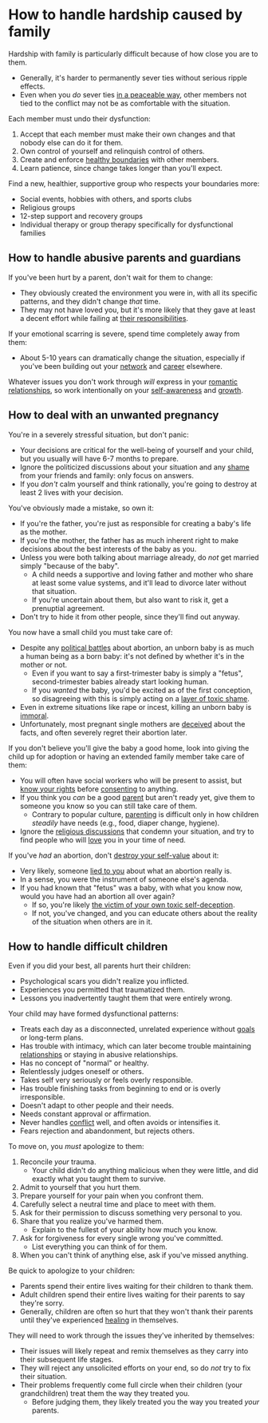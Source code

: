 
# How to handle hardship caused by family

Hardship with family is particularly difficult because of how close you are to them.

- Generally, it's harder to permanently sever ties without serious ripple effects.
- Even when you *do* sever ties [in a peaceable way](people-conflicts.md), other members not tied to the conflict may not be as comfortable with the situation.

Each member must undo their dysfunction:

1. Accept that each member must make their own changes and that nobody else can do it for them.
2. Own control of yourself and relinquish control of others.
3. Create and enforce [healthy boundaries](people-3_respect.md) with other members.
4. Learn patience, since change takes longer than you'll expect.

Find a new, healthier, supportive group who respects your boundaries more:

- Social events, hobbies with others, and sports clubs
- Religious groups
- 12-step support and recovery groups
- Individual therapy or group therapy specifically for dysfunctional families

## How to handle abusive parents and guardians

If you've been hurt by a parent, don't wait for them to change:

- They obviously created the environment you were in, with all its specific patterns, and they didn't change *that* time.
- They may not have loved you, but it's more likely that they gave at least a decent effort while failing at [their responsibilities](parenting-children.md).

If your emotional scarring is severe, spend time completely away from them:

- About 5-10 years can dramatically change the situation, especially if you've been building out your [network](people-friends.md) and [career](jobs-1_why.md) elsewhere.

Whatever issues you don't work through *will* express in your [romantic relationships](relationships-why.md), so work intentionally on your [self-awareness](awareness.md) and [growth](maturity.md).

## How to deal with an unwanted pregnancy

You're in a severely stressful situation, but don't panic:

- Your decisions are critical for the well-being of yourself and your child, but you usually will have 6-7 months to prepare.
- Ignore the politicized discussions about your situation and any [shame](mind-feelings-shame.md) from your friends and family: only focus on answers.
- If you *don't* calm yourself and think rationally, you're going to destroy at least 2 lives with your decision.

You've obviously made a mistake, so own it:

- If you're the father, you're just as responsible for creating a baby's life as the mother.
- If you're the mother, the father has as much inherent right to make decisions about the best interests of the baby as you.
- Unless you were both talking about marriage already, do *not* get married simply "because of the baby".
  - A child needs a supportive and loving father and mother who share at least some value systems, and it'll lead to divorce later without that situation.
  - If you're uncertain about them, but also want to risk it, get a prenuptial agreement.
- Don't try to hide it from other people, since they'll find out anyway.

You now have a small child you must take care of:

- Despite any [political battles](politics-conservativeliberal.md) about abortion, an unborn baby is as much a human being as a born baby: it's not defined by whether it's in the mother or not.
  - Even if you want to say a first-trimester baby is simply a "fetus", second-trimester babies already start looking human.
  - If you *wanted* the baby, you'd be excited as of the first conception, so disagreeing with this is simply acting on a [layer of toxic shame](hardship-worthlessness.md).
- Even in extreme situations like rape or incest, killing an unborn baby is [immoral](morality-evil.md).
- Unfortunately, most pregnant single mothers are [deceived](people-lying.md) about the facts, and often severely regret their abortion later.

If you don't believe you'll give the baby a good home, look into giving the child up for adoption or having an extended family member take care of them:

- You will often have social workers who will be present to assist, but [know your rights](people-boundaries-why.md) before [consenting](people-contracts.md) to anything.
- If you think you *can* be a good [parent](parenting-children.md) but aren't ready yet, give them to someone you know so you can still take care of them.
  - Contrary to popular culture, [parenting](parenting-babies.md) is difficult only in how children *steadily* have needs (e.g., food, diaper change, hygiene).
- Ignore the [religious discussions](religion.md) that condemn your situation, and try to find people who will [love](people-love.md) you in your time of need.

If you've *had* an abortion, don't [destroy your self-value](hardship-worthlessness.md) about it:

- Very likely, someone [lied to you](people-lying.md) about what an abortion really is.
- In a sense, you were the instrument of someone else's agenda.
- If you had known that "fetus" was a baby, with what you know now, would you have had an abortion all over again?
  - If so, you're likely [the victim of your own toxic self-deception](hardship-worthlessness.md).
  - If not, you've changed, and you can educate others about the reality of the situation when others are in it.

## How to handle difficult children

Even if you did your best, all parents hurt their children:

- Psychological scars you didn't realize you inflicted.
- Experiences you permitted that traumatized them.
- Lessons you inadvertently taught them that were entirely wrong.

Your child may have formed dysfunctional patterns:

- Treats each day as a disconnected, unrelated experience without [goals](success-3_goals.md) or long-term plans.
- Has trouble with intimacy, which can later become trouble maintaining [relationships](relationships-why.md) or staying in abusive relationships.
- Has no concept of "normal" or healthy.
- Relentlessly judges oneself or others.
- Takes self very seriously or feels overly responsible.
- Has trouble finishing tasks from beginning to end or is overly irresponsible.
- Doesn't adapt to other people and their needs.
- Needs constant approval or affirmation.
- Never handles [conflict](people-conflicts.md) well, and often avoids or intensifies it.
- Fears rejection and abandonment, but rejects others.

To move on, you *must* apologize to them:

1. Reconcile *your* trauma.
   - Your child didn't do anything malicious when they were little, and did exactly what you taught them to survive.
2. Admit to yourself that you hurt them.
3. Prepare yourself for your pain when you confront them.
4. Carefully select a neutral time and place to meet with them.
5. Ask for their permission to discuss something very personal to you.
6. Share that you realize you've harmed them.
   - Explain to the fullest of your ability how much you know.
7. Ask for forgiveness for every single wrong you've committed.
   - List everything you can think of for them.
8. When you can't think of anything else, ask if you've missed anything.

Be quick to apologize to your children:

- Parents spend their entire lives waiting for their children to thank them.
- Adult children spend their entire lives waiting for their parents to say they're sorry.
- Generally, children are often so hurt that they won't thank their parents until they've experienced [healing](hardship-ptsd-release.md) in themselves.

They will need to work through the issues they've inherited by themselves:

- Their issues will likely repeat and remix themselves as they carry into their subsequent life stages.
- They will reject any unsolicited efforts on your end, so do *not* try to fix their situation.
- Their problems frequently come full circle when their children (your grandchildren) treat them the way they treated you.
  - Before judging them, they likely treated you the way you treated *your* parents.
